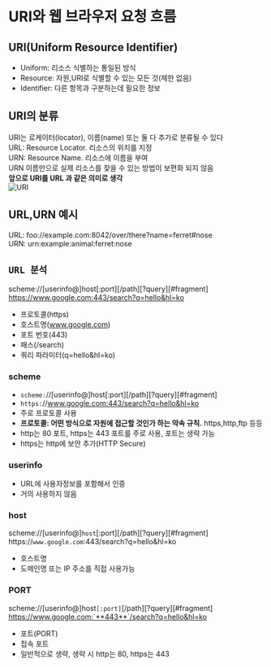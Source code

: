 # URI와 웹 브라우저 요청 흐름  
## URI(Uniform Resource Identifier)
- Uniform: 리소스 식별하는 통일된 방식  
- Resource: 자원,URI로 식별할 수 있는 모든 것(제한 없음)  
- Identifier: 다른 항목과 구분하는데 필요한 정보  
## URI의 분류
URI는 로케이터(locator), 이름(name) 또는 둘 다 추가로 분류될 수 있다  
URL: Resource Locator. 리소스의 위치를 지정    
URN: Resource Name. 리소스에 이름을 부여  
URN 이름만으로 실제 리소스를 찾을 수 있는 방법이 보편화 되지 않음  
**앞으로 URI를 URL 과 같은 의미로 생각**  
![URI](https://github.com/euichanhwang/CS_study/blob/main/img/2.uri-webbrowser.pdf-5.jpg)  
## URL,URN 예시
URL: foo://example.com:8042/over/there?name=ferret#nose  
URN: urn:example:animal:ferret:nose  

## `URL 분석`
scheme://[userinfo@]host[:port][/path][?query][#fragment]   
https://www.google.com:443/search?q=hello&hl=ko  
- 프로토콜(https)  
- 호스트명(www.google.com)  
- 포트 번호(443)  
- 패스(/search)  
- 쿼리 파라미터(q=hello&hl=ko)  

### scheme 
- `scheme:`//[userinfo@]host[:port][/path][?query][#fragment]  
- `https:`//www.google.com:443/search?q=hello&hl=ko 
- 주로 프로토콜 사용  
- **프로토콜: 어떤 방식으로 자원에 접근할 것인가 하는 약속 규칙.** https,http,ftp 등등  
- http는 80 포트, https는 443 포트를 주로 사용, 포트는 생략 가능  
- https는 http에 보안 추가(HTTP Secure)  

### userinfo
- URL에 사용자정보를 포함해서 인증  
- 거의 사용하지 않음  

### host
scheme://[userinfo@]`host`[:port][/path][?query][#fragment]   
https://`www.google.com`:443/search?q=hello&hl=ko  
- 호스트명  
- 도메인명 또는 IP 주소를 직접 사용가능  

### PORT  
scheme://[userinfo@]host`[:port]`[/path][?query][#fragment]  
https://www.google.com:`**443**`/search?q=hello&hl=ko  
- 포트(PORT)  
- 접속 포트  
- 일반적으로 생략, 생략 시 http는 80, https는 443  







